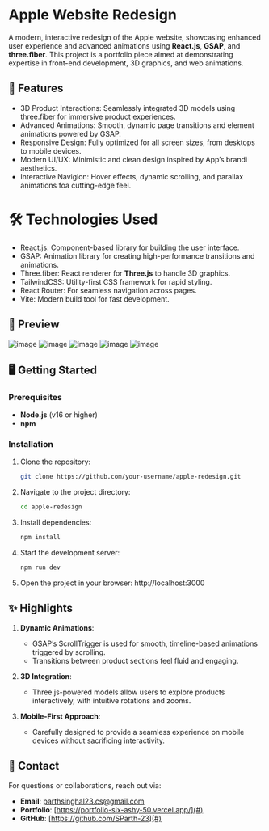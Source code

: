 # Apple Website Redesign

A modern, interactive redesign of the Apple website, showcasing enhanced user experience and advanced animations using **React.js**, **GSAP**, and **three.fiber**. This project is a portfolio piece aimed at demonstrating expertise in front-end development, 3D graphics, and web animations.


## 🚀 Features

- 3D Product Interactions: Seamlessly integrated 3D models using three.fiber for immersive product experiences.
- Advanced Animations: Smooth, dynamic page transitions and element animations powered by GSAP.
- Responsive Design: Fully optimized for all screen sizes, from desktops to mobile devices.
- Modern UI/UX: Minimistic and clean design inspired by App’s brandi aesthetics.
- Interactive Navigion: Hover effects, dynamic scrolling, and parallax animations foa cutting-edge feel.


# 🛠️ Technologies Used

- React.js: Component-based library for building the user interface.
- GSAP: Animation library for creating high-performance transitions and animations.
- Three.fiber: React renderer for **Three.js** to handle 3D graphics.
- TailwindCSS: Utility-first CSS framework for rapid styling.
- React Router: For seamless navigation across pages.
- Vite: Modern build tool for fast development.


## 📸 Preview

![image](https://github.com/user-attachments/assets/3151c459-bd66-4e52-9f48-f52c48bd0369) 
![image](https://github.com/user-attachments/assets/40c8b61e-a0d0-4fa3-808a-c56a18078dfd) 
![image](https://github.com/user-attachments/assets/5c7f53ce-9184-4ec5-bac3-a3e7d1177b55)
![image](https://github.com/user-attachments/assets/fe9330a4-a57a-4d2a-91ad-cc7fb6c7fd40)
![image](https://github.com/user-attachments/assets/75a7f652-72fc-417b-a5b9-714220002dba)


## 🖥️ Getting Started

### Prerequisites
- **Node.js** (v16 or higher)
- **npm**

### Installation
1. Clone the repository:
   ```bash
   git clone https://github.com/your-username/apple-redesign.git
2. Navigate to the project directory:
   ```bash
   cd apple-redesign
3. Install dependencies:
   ```bash
   npm install
4. Start the development server:
   ```bash
   npm run dev
5. Open the project in your browser:
   http://localhost:3000


## ✨ Highlights

1. **Dynamic Animations**:
   - GSAP’s ScrollTrigger is used for smooth, timeline-based animations triggered by scrolling.
   - Transitions between product sections feel fluid and engaging.

2. **3D Integration**:
   - Three.js-powered models allow users to explore products interactively, with intuitive rotations and zooms.

3. **Mobile-First Approach**:
   - Carefully designed to provide a seamless experience on mobile devices without sacrificing interactivity.


## 📧 Contact

For questions or collaborations, reach out via:
- **Email**: parthsinghal23.cs@gmail.com
- **Portfolio**: [https://portfolio-six-ashy-50.vercel.app/](#)
- **GitHub**: [https://github.com/SParth-23](#)
